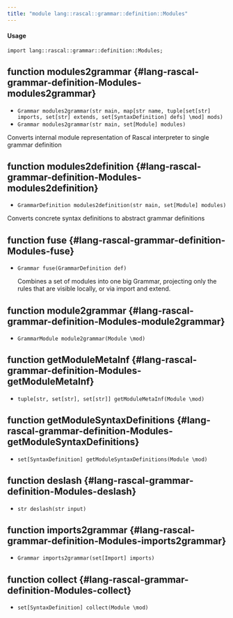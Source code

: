 ```yaml
---
title: "module lang::rascal::grammar::definition::Modules"
---
```


#### Usage

`import lang::rascal::grammar::definition::Modules;`


## function modules2grammar {#lang-rascal-grammar-definition-Modules-modules2grammar}

* ``Grammar modules2grammar(str main, map[str name, tuple[set[str] imports, set[str] extends, set[SyntaxDefinition] defs] \mod] mods)``
* ``Grammar modules2grammar(str main, set[Module] modules)``

Converts internal module representation of Rascal interpreter to single grammar definition

## function modules2definition {#lang-rascal-grammar-definition-Modules-modules2definition}

* ``GrammarDefinition modules2definition(str main, set[Module] modules)``

Converts concrete syntax definitions to abstract grammar definitions

## function fuse {#lang-rascal-grammar-definition-Modules-fuse}

* ``Grammar fuse(GrammarDefinition def)``


  Combines a set of modules into one big Grammar, projecting only the rules that
  are visible locally, or via import and extend.

## function module2grammar {#lang-rascal-grammar-definition-Modules-module2grammar}

* ``GrammarModule module2grammar(Module \mod)``

## function getModuleMetaInf {#lang-rascal-grammar-definition-Modules-getModuleMetaInf}

* ``tuple[str, set[str], set[str]] getModuleMetaInf(Module \mod)``

## function getModuleSyntaxDefinitions {#lang-rascal-grammar-definition-Modules-getModuleSyntaxDefinitions}

* ``set[SyntaxDefinition] getModuleSyntaxDefinitions(Module \mod)``

## function deslash {#lang-rascal-grammar-definition-Modules-deslash}

* ``str deslash(str input)``

## function imports2grammar {#lang-rascal-grammar-definition-Modules-imports2grammar}

* ``Grammar imports2grammar(set[Import] imports)``

## function collect {#lang-rascal-grammar-definition-Modules-collect}

* ``set[SyntaxDefinition] collect(Module \mod)``

